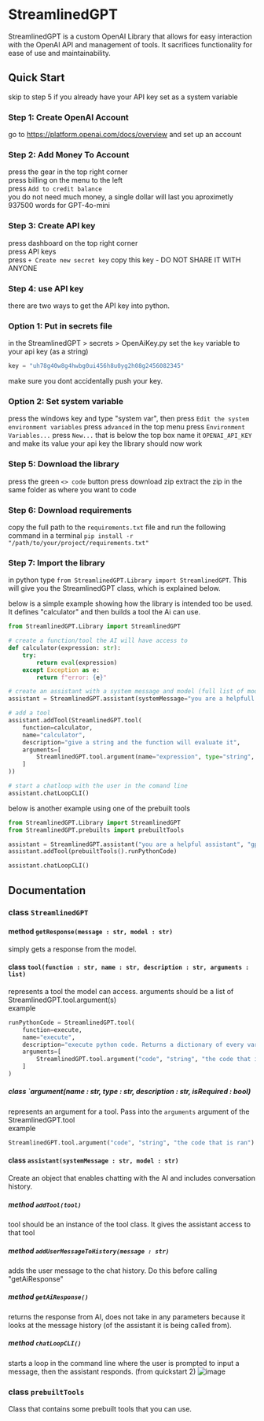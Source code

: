 # StreamlinedGPT
StreamlinedGPT is a custom OpenAI Library that allows for easy interaction with the OpenAI API and management of tools. It sacrifices functionality for ease of use and maintainability.

## Quick Start
skip to step 5 if you already have your API key set as a system variable

### Step 1: Create OpenAI Account
go to https://platform.openai.com/docs/overview and set up an account

### Step 2: Add Money To Account
press the gear in the top right corner\
press billing on the menu to the left\
press `Add to credit balance`\
you do not need much money, a single dollar will last you aproximetly 937500 words for GPT-4o-mini

### Step 3: Create API key
press dashboard on the top right corner\
press API keys\
press `+ Create new secret key`
copy this key - DO NOT SHARE IT WITH ANYONE

### Step 4: use API key
there are two ways to get the API key into python.
### Option 1: Put in secrets file
in the StreamlinedGPT > secrets > OpenAiKey.py set the `key` variable to your api key (as a string)
```Python
key = "uh78g40w8g4hwbg0ui456h8u0yg2h08g2456082345"
```
make sure you dont accidentally push your key.

### Option 2: Set system variable
press the windows key and type "system var", then press `Edit the system environment variables`
press `advanced` in the top menu
press `Environment Variables...`
press `New...` that is below the top box
name it `OPENAI_API_KEY` and make its value your api key
the library should now work


### Step 5: Download the library
press the green `<> code` button
press download zip
extract the zip in the same folder as where you want to code

### Step 6: Download requirements
copy the full path to the `requirements.txt` file and run the following command in a terminal `pip install -r "/path/to/your/project/requirements.txt"`

### Step 7: Import the library
in python type `from StreamlinedGPT.Library import StreamlinedGPT`. This will give you the StreamlinedGPT class, which is explained below.


below is a simple example showing how the library is intended too be used. It defines "calculator" and then builds a tool the Ai can use.
```python
from StreamlinedGPT.Library import StreamlinedGPT

# create a function/tool the AI will have access to
def calculator(expression: str):
    try:
        return eval(expression)
    except Exception as e:
        return f"error: {e}"

# create an assistant with a system message and model (full list of models can be found on OpenAI's website)
assistant = StreamlinedGPT.assistant(systemMessage="you are a helpfull assistant", model="gpt-4o-mini")

# add a tool
assistant.addTool(StreamlinedGPT.tool(
    function=calculator, 
    name="calculator", 
    description="give a string and the function will evaluate it",
    arguments=[
        StreamlinedGPT.tool.argument(name="expression", type="string", description="the expression that is evaluated")
    ]
))

# start a chatloop with the user in the comand line
assistant.chatLoopCLI()
```
below is another example using one of the prebuilt tools
```python
from StreamlinedGPT.Library import StreamlinedGPT
from StreamlinedGPT.prebuilts import prebuiltTools

assistant = StreamlinedGPT.assistant("you are a helpful assistant", "gpt-4o-mini")
assistant.addTool(prebuiltTools().runPythonCode)

assistant.chatLoopCLI()
```
## Documentation
### class `StreamlinedGPT`
#### method `getResponse(message : str, model : str)`
simply gets a response from the model.
#### class `tool(function : str, name : str, description : str, arguments : list)`
represents a tool the model can access. arguments should be a list of StreamlinedGPT.tool.argument(s)\
example
```python
runPythonCode = StreamlinedGPT.tool(
    function=execute,
    name="execute",
    description="execute python code. Returns a dictionary of every variable in the code.",
    arguments=[
        StreamlinedGPT.tool.argument("code", "string", "the code that is ran")
    ]
) 
```

##### class `argument(name : str, type : str, description : str, isRequired : bool)
represents an argument for a tool. Pass into the `arguments` argument of the StreamlinedGPT.tool\
example
```python
StreamlinedGPT.tool.argument("code", "string", "the code that is ran")
```

#### class `assistant(systemMessage : str, model : str)`
Create an object that enables chatting with the AI and includes conversation history.
##### method `addTool(tool)`
tool should be an instance of the tool class. It gives the assistant access to that tool

##### method `addUserMessageToHistory(message : str)`
adds the user message to the chat history. Do this before calling "getAiResponse"

##### method `getAiResponse()`
returns the response from AI, does not take in any parameters because it looks at the message history (of the assistant it is being called from).

##### method `chatLoopCLI()`
starts a loop in the command line where the user is prompted to input a message, then the assistant responds.
(from quickstart 2)
![image](https://github.com/user-attachments/assets/755c4d20-909a-4efd-953e-087a7951e893)

### class `prebuiltTools`
Class that contains some prebuilt tools that you can use.

